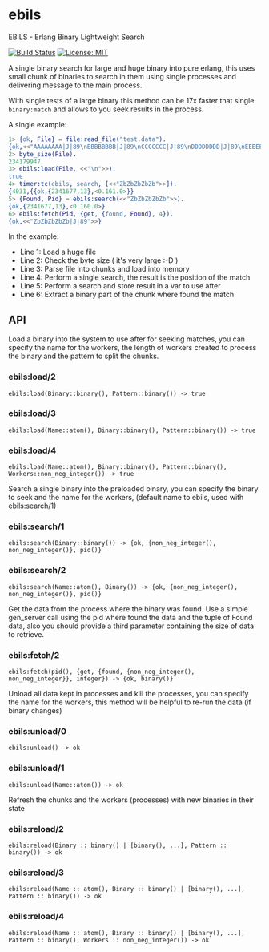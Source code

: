 # ebils
EBILS - Erlang Binary Lightweight Search

[![Build Status](https://travis-ci.org/zgbjgg/ebils.svg?branch=master)](https://travis-ci.org/zgbjgg/ebils)
[![License: MIT](https://img.shields.io/github/license/zgbjgg/ebils.svg)](https://raw.githubusercontent.com/zgbjgg/ebils/master/LICENSE)

A single binary search for large and huge binary into pure erlang, this uses small chunk of binaries to search in them using single processes and delivering message to the main process.

With single tests of a large binary this method can be 17x faster that single `binary:match` and allows to you seek results in the process.

A single example:

```erlang
1> {ok, File} = file:read_file("test.data").
{ok,<<"AAAAAAAA|J|89\nBBBBBBBB|J|89\nCCCCCCC|J|89\nDDDDDDDD|J|89\nEEEEEEE|J|89\nFFFFFFFF|J|89\n"...>>}
2> byte_size(File).
234179947
3> ebils:load(File, <<"\n">>).
true
4> timer:tc(ebils, search, [<<"ZbZbZbZbZb">>]).
{4031,{{ok,{2341677,13},<0.161.0>}}
5> {Found, Pid} = ebils:search(<<"ZbZbZbZbZb">>).
{ok,{2341677,13},<0.160.0>}
6> ebils:fetch(Pid, {get, {found, Found}, 4}).
{ok,<<"ZbZbZbZbZb|J|89">>}
```
In the example:

* Line 1: Load a huge file
* Line 2: Check the byte size ( it's very large :-D )
* Line 3: Parse file into chunks and load into memory
* Line 4: Perform a single search, the result is the position of the match
* Line 5: Perform a search and store result in a var to use after
* Line 6: Extract a binary part of the chunk where found the match

## API

Load a binary into the system to use after for seeking matches, you can specify the name for the workers,
the length of workers created to process the binary and the pattern to split the chunks.

### ebils:load/2 ###

`ebils:load(Binary::binary(), Pattern::binary()) -> true`

### ebils:load/3 ###

`ebils:load(Name::atom(), Binary::binary(), Pattern::binary()) -> true`

### ebils:load/4 ###

`ebils:load(Name::atom(), Binary::binary(), Pattern::binary(), Workers::non_neg_integer()) -> true`

Search a single binary into the preloaded binary, you can specify the binary to seek and the name for the workers,
(default name to ebils, used with ebils:search/1)

### ebils:search/1 ###

`ebils:search(Binary::binary()) -> {ok, {non_neg_integer(), non_neg_integer()}, pid()}`

### ebils:search/2 ###

`ebils:search(Name::atom(), Binary()) -> {ok, {non_neg_integer(), non_neg_integer()}, pid()}`

Get the data from the process where the binary was found. Use a simple gen_server call using the pid where found 
the data and the tuple of Found data, also you should provide a third parameter containing the size of data to retrieve.

### ebils:fetch/2 ###

`ebils:fetch(pid(), {get, {found, {non_neg_integer(), non_neg_integer}}, integer}) -> {ok, binary()}`

Unload all data kept in processes and kill the processes, you can specify the name for the workers, this method will be helpful
to re-run the data (if binary changes)

### ebils:unload/0 ###

`ebils:unload() -> ok`

### ebils:unload/1 ###

`ebils:unload(Name::atom()) -> ok`

Refresh the chunks and the workers (processes) with new binaries in their state

### ebils:reload/2 ###

`ebils:reload(Binary :: binary() | [binary(), ...], Pattern :: binary()) -> ok`

### ebils:reload/3 ###

`ebils:reload(Name :: atom(), Binary :: binary() | [binary(), ...], Pattern :: binary()) -> ok`

### ebils:reload/4 ###

`ebils:reload(Name :: atom(), Binary :: binary() | [binary(), ...], Pattern :: binary(), Workers :: non_neg_integer()) -> ok`
